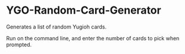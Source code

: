 # YGO-Random-Card-Generator
Generates a list of random Yugioh cards.

Run on the command line, and enter the number of cards to pick when prompted.
